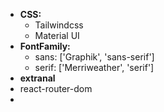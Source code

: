 <ul>
  <li><b>CSS:</b>
    <ul>
         <li>Tailwindcss</li>
        <li>Material UI</li>
    </ul>
  </li>
  <li><b>FontFamily:</b>
    <ul>
         <li>sans: ['Graphik', 'sans-serif']</li>
        <li> serif: ['Merriweather', 'serif']</li>
    </ul>
  </li>
  <li><b>extranal</b>
    <li>react-router-dom</li>
    <li> </li>
  </li>

</ul>
